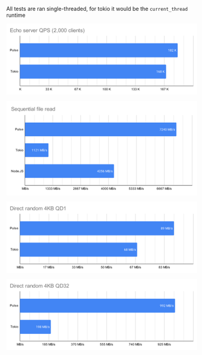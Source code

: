 All tests are ran single-threaded, for tokio it would be the `current_thread` runtime

![](./Echo%20server%20QPS%20(2,000%20clients).svg)

![](./Sequential%20file%20read.svg)

![](./Direct%20random%204KB%20QD1.svg)

![](./Direct%20random%204KB%20QD32.svg)